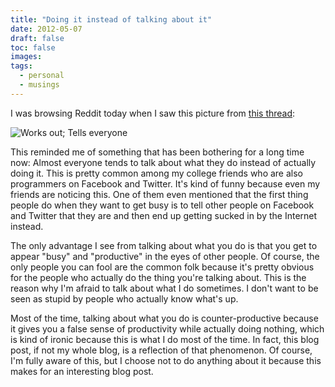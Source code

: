 ```yaml
---
title: "Doing it instead of talking about it"
date: 2012-05-07
draft: false
toc: false
images:
tags:
  - personal
  - musings
---
```


I was browsing Reddit today when I saw this picture from [this thread](http://www.reddit.com/r/AdviceAnimals/comments/t9t4p/irritates_the_shit_out_of_me/):

![Works out; Tells everyone](http://i.qkme.me/3p5chl.jpg "Works out; Tells everyone")

This reminded me of something that has been bothering for a long time now: Almost everyone tends to talk about what they do instead of actually doing it. This is pretty common among my college friends who are also programmers on Facebook and Twitter. It's kind of funny because even my friends are noticing this. One of them even mentioned that the first thing people do when they want to get busy is to tell other people on Facebook and Twitter that they are and then end up getting sucked in by the Internet instead.

The only advantage I see from talking about what you do is that you get to appear "busy" and "productive" in the eyes of other people. Of course, the only people you can fool are the common folk because it's pretty obvious for the people who actually do the thing you're talking about. This is the reason why I'm afraid to talk about what I do sometimes. I don't want to be seen as stupid by people who actually know what's up.

Most of the time, talking about what you do is counter-productive because it gives you a false sense of productivity while actually doing nothing, which is kind of ironic because this is what I do most of the time. In fact, this blog post, if not my whole blog, is a reflection of that phenomenon. Of course, I'm fully aware of this, but I choose not to do anything about it because this makes for an interesting blog post.
